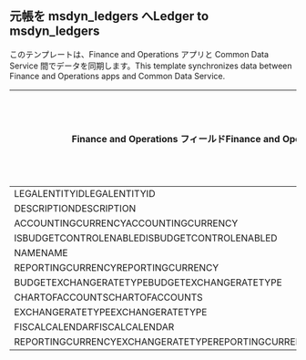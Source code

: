 ## <a name="ledger-to-msdyn_ledgers"></a><span data-ttu-id="a86d4-101">元帳を msdyn_ledgers へ</span><span class="sxs-lookup"><span data-stu-id="a86d4-101">Ledger to msdyn_ledgers</span></span>

<span data-ttu-id="a86d4-102">このテンプレートは、Finance and Operations アプリと Common Data Service 間でデータを同期します。</span><span class="sxs-lookup"><span data-stu-id="a86d4-102">This template synchronizes data between Finance and Operations apps and Common Data Service.</span></span>

<span data-ttu-id="a86d4-103">Finance and Operations フィールド</span><span class="sxs-lookup"><span data-stu-id="a86d4-103">Finance and Operations field</span></span> | <span data-ttu-id="a86d4-104">タイプのマッピング</span><span class="sxs-lookup"><span data-stu-id="a86d4-104">Map type</span></span> | <span data-ttu-id="a86d4-105">その他の Dynamics 365 フィールド</span><span class="sxs-lookup"><span data-stu-id="a86d4-105">Other Dynamics 365 field</span></span> | <span data-ttu-id="a86d4-106">既定値</span><span class="sxs-lookup"><span data-stu-id="a86d4-106">Default value</span></span>
---|---|---|---
<span data-ttu-id="a86d4-107">LEGALENTITYID</span><span class="sxs-lookup"><span data-stu-id="a86d4-107">LEGALENTITYID</span></span> | >> | <span data-ttu-id="a86d4-108">msdyn_company.cdm_companycode</span><span class="sxs-lookup"><span data-stu-id="a86d4-108">msdyn_company.cdm_companycode</span></span> | 
<span data-ttu-id="a86d4-109">DESCRIPTION</span><span class="sxs-lookup"><span data-stu-id="a86d4-109">DESCRIPTION</span></span> | >> | <span data-ttu-id="a86d4-110">msdyn_description</span><span class="sxs-lookup"><span data-stu-id="a86d4-110">msdyn_description</span></span> | 
<span data-ttu-id="a86d4-111">ACCOUNTINGCURRENCY</span><span class="sxs-lookup"><span data-stu-id="a86d4-111">ACCOUNTINGCURRENCY</span></span> | >> | <span data-ttu-id="a86d4-112">msdyn_accountingcurrency.isocurrencycode</span><span class="sxs-lookup"><span data-stu-id="a86d4-112">msdyn_accountingcurrency.isocurrencycode</span></span> | 
<span data-ttu-id="a86d4-113">ISBUDGETCONTROLENABLED</span><span class="sxs-lookup"><span data-stu-id="a86d4-113">ISBUDGETCONTROLENABLED</span></span> | >> | <span data-ttu-id="a86d4-114">msdyn_isbudgetcontrolenabled</span><span class="sxs-lookup"><span data-stu-id="a86d4-114">msdyn_isbudgetcontrolenabled</span></span> | 
<span data-ttu-id="a86d4-115">NAME</span><span class="sxs-lookup"><span data-stu-id="a86d4-115">NAME</span></span> | >> | <span data-ttu-id="a86d4-116">msdyn_name</span><span class="sxs-lookup"><span data-stu-id="a86d4-116">msdyn_name</span></span> | 
<span data-ttu-id="a86d4-117">REPORTINGCURRENCY</span><span class="sxs-lookup"><span data-stu-id="a86d4-117">REPORTINGCURRENCY</span></span> | >> | <span data-ttu-id="a86d4-118">msdyn_reportingcurrency.isocurrencycode</span><span class="sxs-lookup"><span data-stu-id="a86d4-118">msdyn_reportingcurrency.isocurrencycode</span></span> | 
<span data-ttu-id="a86d4-119">BUDGETEXCHANGERATETYPE</span><span class="sxs-lookup"><span data-stu-id="a86d4-119">BUDGETEXCHANGERATETYPE</span></span> | >> | <span data-ttu-id="a86d4-120">msdyn_budgetexchangeratetype.msdyn_name</span><span class="sxs-lookup"><span data-stu-id="a86d4-120">msdyn_budgetexchangeratetype.msdyn_name</span></span> | 
<span data-ttu-id="a86d4-121">CHARTOFACCOUNTS</span><span class="sxs-lookup"><span data-stu-id="a86d4-121">CHARTOFACCOUNTS</span></span> | >> | <span data-ttu-id="a86d4-122">msdyn_chartofaccounts.msdyn_name</span><span class="sxs-lookup"><span data-stu-id="a86d4-122">msdyn_chartofaccounts.msdyn_name</span></span> | 
<span data-ttu-id="a86d4-123">EXCHANGERATETYPE</span><span class="sxs-lookup"><span data-stu-id="a86d4-123">EXCHANGERATETYPE</span></span> | >> | <span data-ttu-id="a86d4-124">msdyn_exchangeratetype.msdyn_name</span><span class="sxs-lookup"><span data-stu-id="a86d4-124">msdyn_exchangeratetype.msdyn_name</span></span> | 
<span data-ttu-id="a86d4-125">FISCALCALENDAR</span><span class="sxs-lookup"><span data-stu-id="a86d4-125">FISCALCALENDAR</span></span> | >> | <span data-ttu-id="a86d4-126">msdyn_fiscalcalendar.msdyn_calendar</span><span class="sxs-lookup"><span data-stu-id="a86d4-126">msdyn_fiscalcalendar.msdyn_calendar</span></span> | 
<span data-ttu-id="a86d4-127">REPORTINGCURRENCYEXCHANGERATETYPE</span><span class="sxs-lookup"><span data-stu-id="a86d4-127">REPORTINGCURRENCYEXCHANGERATETYPE</span></span> | >> | <span data-ttu-id="a86d4-128">msdyn_reportingcurrencyexchangeratetype.msdyn_name</span><span class="sxs-lookup"><span data-stu-id="a86d4-128">msdyn_reportingcurrencyexchangeratetype.msdyn_name</span></span> | 
